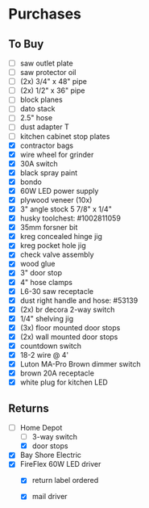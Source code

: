 # Purchases

## To Buy

- [ ] saw outlet plate
- [ ] saw protector oil
- [ ] (2x) 3/4" x 48" pipe
- [ ] (2x) 1/2" x 36" pipe
- [ ] block planes
- [ ] dato stack
- [ ] 2.5" hose
- [ ] dust adapter T
- [ ] kitchen cabinet stop plates
- [x] contractor bags
- [x] wire wheel for grinder
- [x] 30A switch
- [x] black spray paint
- [x] bondo
- [x] 60W LED power supply
- [x] plywood veneer (10x)
- [x] 3" angle stock 5 7/8" x 1/4"
- [x] husky toolchest: #1002811059
- [x] 35mm forsner bit
- [x] kreg concealed hinge jig
- [x] kreg pocket hole jig
- [x] check valve assembly
- [x] wood glue
- [x] 3" door stop
- [x] 4" hose clamps
- [x] L6-30 saw receptacle
- [x] dust right handle and hose: #53139
- [x] (2x) br decora 2-way switch
- [x] 1/4" shelving jig
- [x] (3x) floor mounted door stops
- [x] (2x) wall mounted door stops
- [x] countdown switch
- [x] 18-2 wire @ 4'
- [x] Luton MA-Pro Brown dimmer switch
- [x] brown 20A receptacle
- [x] white plug for kitchen LED

## Returns

- [ ] Home Depot
  - [ ] 3-way switch
  - [x] door stops
- [x] Bay Shore Electric
- [x] FireFlex 60W LED driver
  - [x] return label ordered
  - [x] mail driver



